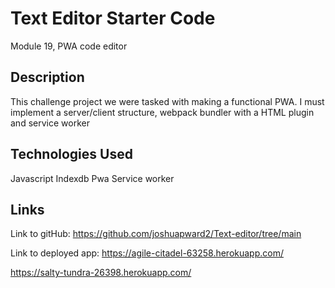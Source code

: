# Text Editor Starter Code

Module 19, PWA code editor


## Description

This challenge project we were tasked with making a functional PWA.  I must implement a server/client structure, webpack bundler with a HTML plugin and service worker 


## Technologies Used 

Javascript
Indexdb
Pwa
Service worker

## Links 

Link to gitHub:
https://github.com/joshuapward2/Text-editor/tree/main

Link to deployed app:
https://agile-citadel-63258.herokuapp.com/

https://salty-tundra-26398.herokuapp.com/


